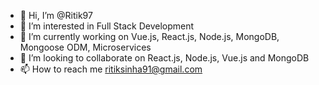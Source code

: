 - 👋 Hi, I’m @Ritik97
- 👀 I’m interested in Full Stack Development
- 🌱 I’m currently working on Vue.js, React.js, Node.js, MongoDB, Mongoose ODM, Microservices 
- 💞️ I’m looking to collaborate on React.js, Node.js, Vue.js and MongoDB 
- 📫 How to reach me ritiksinha91@gmail.com

<!---
Ritik97/Ritik97 is a ✨ special ✨ repository because its `README.md` (this file) appears on your GitHub profile.
You can click the Preview link to take a look at your changes.
--->
